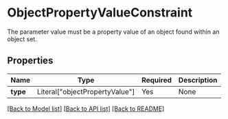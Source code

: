 # ObjectPropertyValueConstraint

The parameter value must be a property value of an object found within an object set.


## Properties
| Name | Type | Required | Description |
| ------------ | ------------- | ------------- | ------------- |
**type** | Literal["objectPropertyValue"] | Yes | None |


[[Back to Model list]](../../../README.md#models-v2-link) [[Back to API list]](../../../README.md#apis-v2-link) [[Back to README]](../../../README.md)

